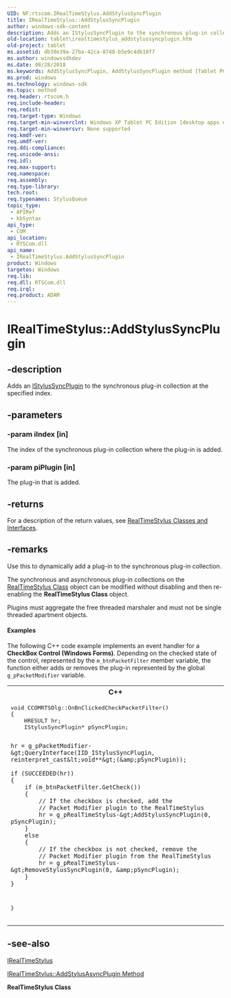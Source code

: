 ```yaml
---
UID: NF:rtscom.IRealTimeStylus.AddStylusSyncPlugin
title: IRealTimeStylus::AddStylusSyncPlugin
author: windows-sdk-content
description: Adds an IStylusSyncPlugin to the synchronous plug-in collection at the specified index.
old-location: tablet\irealtimestylus_addstylussyncplugin.htm
old-project: tablet
ms.assetid: db38e39a-27ba-42ca-8748-b5e9c4db18f7
ms.author: windowssdkdev
ms.date: 08/28/2018
ms.keywords: AddStylusSyncPlugin, AddStylusSyncPlugin method [Tablet PC], AddStylusSyncPlugin method [Tablet PC],IRealTimeStylus interface, IRealTimeStylus interface [Tablet PC],AddStylusSyncPlugin method, IRealTimeStylus.AddStylusSyncPlugin, IRealTimeStylus::AddStylusSyncPlugin, db38e39a-27ba-42ca-8748-b5e9c4db18f7, rtscom/IRealTimeStylus::AddStylusSyncPlugin, tablet.irealtimestylus_addstylussyncplugin
ms.prod: windows
ms.technology: windows-sdk
ms.topic: method
req.header: rtscom.h
req.include-header: 
req.redist: 
req.target-type: Windows
req.target-min-winverclnt: Windows XP Tablet PC Edition [desktop apps only]
req.target-min-winversvr: None supported
req.kmdf-ver: 
req.umdf-ver: 
req.ddi-compliance: 
req.unicode-ansi: 
req.idl: 
req.max-support: 
req.namespace: 
req.assembly: 
req.type-library: 
tech.root: 
req.typenames: StylusQueue
topic_type:
 - APIRef
 - kbSyntax
api_type:
 - COM
api_location:
 - RTSCom.dll
api_name:
 - IRealTimeStylus.AddStylusSyncPlugin
product: Windows
targetos: Windows
req.lib: 
req.dll: RTSCom.dll
req.irql: 
req.product: ADAM
---
```


# IRealTimeStylus::AddStylusSyncPlugin


## -description



Adds an <a href="https://msdn.microsoft.com/e3e02d5a-a004-49de-b2d8-86ccfc120481">IStylusSyncPlugin</a> to the synchronous plug-in collection at the specified index.




## -parameters




### -param iIndex [in]

The index of the synchronous plug-in collection where the plug-in is added.


### -param piPlugin [in]

The plug-in that is added.


## -returns



For a description of the return values, see <a href="https://msdn.microsoft.com/fc0900b4-f08b-4a93-bbc0-d3db067d7917">RealTimeStylus Classes and Interfaces</a>.




## -remarks



Use this to dynamically add a plug-in to the synchronous plug-in collection.

The synchronous and asynchronous plug-in collections on the <a href="https://msdn.microsoft.com/fd686a78-b0a8-41d2-a37b-90544f531270">RealTimeStylus Class</a> object can be modified without disabling and then re-enabling the <b>RealTimeStylus Class</b> object.

Plugins must aggregate the free threaded marshaler and must not be single threaded apartment objects.


#### Examples

The following C++ code example implements an event handler for a <b>CheckBox Control (Windows Forms)</b>. Depending on the checked state of the control, represented by the <code>m_btnPacketFilter</code> member variable, the function either adds or removes the plug-in represented by the global <code>g_pPacketModifier</code> variable.

<div class="code"><span codelanguage="ManagedCPlusPlus"><table>
<tr>
<th>C++</th>
</tr>
<tr>
<td>
<pre>void CCOMRTSDlg::OnBnClickedCheckPacketFilter()
{
	HRESULT hr;
	IStylusSyncPlugin* pSyncPlugin;

	hr = g_pPacketModifier-&gt;QueryInterface(IID_IStylusSyncPlugin, reinterpret_cast&lt;void**&gt;(&amp;pSyncPlugin));

	if (SUCCEEDED(hr))
	{
		if (m_btnPacketFilter.GetCheck())
		{
			// If the checkbox is checked, add the 
			// Packet Modifier plugin to the RealTimeStylus
			hr = g_pRealTimeStylus-&gt;AddStylusSyncPlugin(0, pSyncPlugin);
		}
		else
		{
			// If the checkbox is not checked, remove the 
			// Packet Modifier plugin from the RealTimeStylus
			hr = g_pRealTimeStylus-&gt;RemoveStylusSyncPlugin(0, &amp;pSyncPlugin);
		}
	}
}
</pre>
</td>
</tr>
</table></span></div>



## -see-also




<a href="https://msdn.microsoft.com/bfd13012-decf-423a-bc1a-39fb9b0eb64e">IRealTimeStylus</a>



<a href="https://msdn.microsoft.com/fc22fa79-469a-47f0-96ce-9a041fc8a617">IRealTimeStylus::AddStylusAsyncPlugin Method</a>



<b>RealTimeStylus Class</b>
 

 

